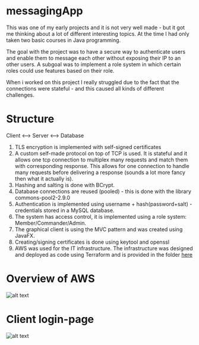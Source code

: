# messagingApp

This was one of my early projects and it is not very well made - but it got me thinking about a lot of different interesting topics. At the time I had only taken two basic courses in Java programming. 


The goal with the project was to have a secure way to authenticate users and enable them to message each other without exposing their IP to an other users. A subgoal was to implement a role system in which certain roles could use features based on their role.

When i worked on this project I really struggled due to the fact that the connections were stateful - and this caused all kinds of different challenges. 

Structure
==
Client <--> Server <--> Database

1. TLS encryption is implemented with self-signed certificates
2. A custom self-made protocol on top of TCP is used. It is stateful and it allows one tcp connection to multiplex many requests and match them with corresponding response. This allows for one connection to handle many requests before delivering a response (sounds a lot more fancy then what it actually is).
3. Hashing and salting is done with BCrypt.
4. Database connections are reused (pooled) - this is done with the library commons-pool2-2.9.0
5. Authentication is implemented using username + hash(password+salt) - credentials stored in a MySQL database.
6. The system has access control, it is implemented using a role system: Member/Commander/Admin.
7. The graphical client is using the MVC pattern and was created using JavaFX.
8. Creating/signing certificates is done using keytool and openssl
9. AWS was used for the IT infrastructure. The infrastructure was designed and deployed as code using Terraform and is provided in the folder [here](https://github.com/Schyllert/messagingApp/tree/master/terraform%20%20-%20aws%20infrastructure)



Overview of AWS
==


![alt text](https://github.com/Schyllert/messagingApp/blob/master/AWS-infrastructure.png)

Client login-page
==

![alt text](https://github.com/Schyllert/messagingApp/blob/master/loginscreen.png)
